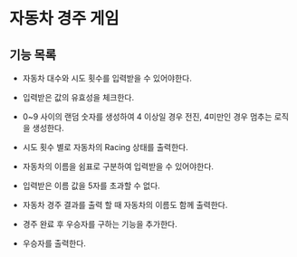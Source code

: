 # 자동차 경주 게임

## 기능 목록
* 자동차 대수와 시도 횟수를 입력받을 수 있어야한다.
* 입력받은 값의 유효성을 체크한다.
* 0~9 사이의 랜덤 숫자를 생성하여 4 이상일 경우 전진, 4미만인 경우 멈추는 로직을 생성한다.
* 시도 횟수 별로 자동차의 Racing 상태를 출력한다.

* 자동차의 이름을 쉼표로 구분하여 입력받을 수 있어야한다.
* 입력받은 이름 값을 5자를 초과할 수 없다.
* 자동차 경주 결과를 출력 할 때 자동차의 이름도 함께 출력한다.
* 경주 완료 후 우승자를 구하는 기능을 추가한다.
* 우승자를 출력한다.

